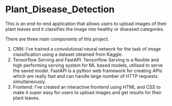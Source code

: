 # Plant_Disease_Detection
This is an end-to-end application that allows users to upload images of their plant leaves and it classifies the image into healthy or diseased categories.

There are three main components of this project.
1) CNN: I've trained a convolutional neural network for the task of image classification using a dataset obtained from Kaggle.
2) Tensorflow Serving and FastAPI: Tensorflow Serving is a flexible and high performing serving system for ML based models, utilised to serve the saved model.
   FastAPI is a python web framework for creating APIs which are really fast and can handle large number of HTTP requests simultaneously.
3) Frontend: I've created an interactive frontend using HTML and CSS to make it super easy for users to upload images and get results for their plant leaves.
    
